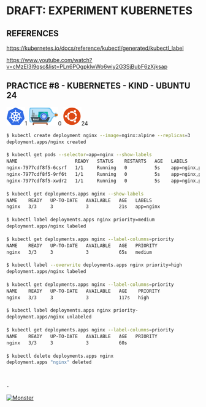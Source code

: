 # DRAFT: EXPERIMENT KUBERNETES

## REFERENCES

https://kubernetes.io/docs/reference/kubectl/generated/kubectl_label

https://www.youtube.com/watch?v=cMzEl3I9qsc&list=PLn6POgpklwWo6wiy2G3SjBubF6zXjksap

## PRACTICE #8 - KUBERNETES - KIND - UBUNTU 24

[![Kubernetes](img/kubernetes.webp "Kubernetes")](https://kubernetes.io)1
[![Kind](img/kind.webp "Kind")](https://kind.sigs.k8s.io)0
[![Ubuntu](img/ubuntu.webp "Ubuntu")](https://ubuntu.com)24

```bash
$ kubectl create deployment nginx --image=nginx:alpine --replicas=3
deployment.apps/nginx created

$ kubectl get pods --selector=app=nginx --show-labels
NAME                     READY   STATUS    RESTARTS   AGE   LABELS
nginx-7977cdf8f5-6csrf   1/1     Running   0          5s    app=nginx,pod-template-hash=7977cdf8f5
nginx-7977cdf8f5-9rf6t   1/1     Running   0          5s    app=nginx,pod-template-hash=7977cdf8f5
nginx-7977cdf8f5-xwdr2   1/1     Running   0          5s    app=nginx,pod-template-hash=7977cdf8f5

$ kubectl get deployments.apps nginx --show-labels
NAME    READY   UP-TO-DATE   AVAILABLE   AGE   LABELS
nginx   3/3     3            3           21s   app=nginx

$ kubectl label deployments.apps nginx priority=medium
deployment.apps/nginx labeled

$ kubectl get deployments.apps nginx --label-columns=priority
NAME    READY   UP-TO-DATE   AVAILABLE   AGE   PRIORITY
nginx   3/3     3            3           65s   medium

$ kubectl label --overwrite deployments.apps nginx priority=high
deployment.apps/nginx labeled

$ kubectl get deployments.apps nginx --label-columns=priority
NAME    READY   UP-TO-DATE   AVAILABLE   AGE    PRIORITY
nginx   3/3     3            3           117s   high

$ kubectl label deployments.apps nginx priority-
deployment.apps/nginx unlabeled

$ kubectl get deployments.apps nginx --label-columns=priority
NAME    READY   UP-TO-DATE   AVAILABLE   AGE   PRIORITY
nginx   3/3     3            3           60s

$ kubectl delete deployments.apps nginx
deployment.apps "nginx" deleted
```

&nbsp;

`-`

[![Monster](https://avatars.githubusercontent.com/u/47848582?s=96&v=4 "Boo!")](../README.md)
